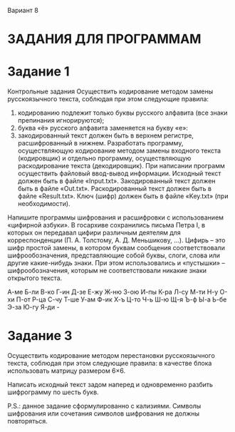 Вариант 8
# ЗАДАНИЯ ДЛЯ ПРОГРАММАМ
# Задание 1
Контрольные задания
Осуществить кодирование методом замены русскоязычного текста, 
соблюдая при этом следующие правила:
1) кодированию подлежит только буквы русского алфавита (все знаки 
препинания игнорируются);
2) буква «ё» русского алфавита заменяется на букву «е»:
3) закодированный текст должен быть в верхнем регистре, расшифрованный в нижнем.
Разработать программу, осуществляющую кодирование методом замены входного текста (кодировщик) и отдельно программу, осуществляющую раскодирование текста (декодировщик). При написании программ осуществить файловый ввод-вывод информации.
Исходный текст должен быть в файле «Input.txt».
Закодированный текст должен быть в файле «Out.txt».
Раскодированный текст должен быть в файле «Result.txt».
Ключ (шифр) должен быть в файле «Key.txt» (при необходимости).

Напишите программы шифрования и расшифровки с использованием «цифирной азбуки». В госархиве сохранились письма Петра 
I, в которых он передавал цифири различным деятелям для корреспонденции (П. А. Толстому, А. Д. Меньшикову, …). Цифирь –
это шифр простой замены, в котором буквам сообщения соответствовали шифрообозначения, представляющие собой буквы, слоги, слова или другие какие-нибудь знаки. При этом использовались и «пустышки» – шифрообозначения, которым не соответствовали никакие знаки открытого текста.

А-ме Б-ли В-ко Г-ин Д-зе Е-жу Ж-ню З-ою И-пы К-ра
Л-су М-ти Н-у О-хи П-от Р-ца С-чу Т-ше У-ам Ф-ик
Х-ъ Ц-то Ч-ь Ш-ю Щ-я Ъ-ф Ы-а Ь-бе Э-за Ю-гу
Я-ди -
# Задание 3
Осуществить кодирование методом перестановки русскоязычного
текста, соблюдая при этом следующие правила: в качестве блока использовать матрицу размером 6×6.

Написать исходный текст задом наперед и одновременно разбить
шифрограмму по шесть букв.

P.S.: данное задание сформулированно с кализиями. Символы шифрования или сочетания символов шифрования не должны повторяться. 
